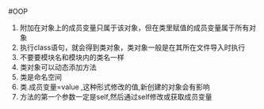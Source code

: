#OOP
1. 附加在对象上的成员变量只属于该对象，但在类里赋值的成员变量属于所有对象
2. 执行class语句，就会得到类对象，类对象一般是在其所在文件导入时执行
1. 不要要模块名和模块内的类名一样
1. 类对象可以动态添加方法
1. 类是命名空间
1. 类.成员变量=value ,这种形式修改的值,新创建的对象会有影响
1. 方法的第一个参数一定是self,然后通过self修改或获取成员变量
